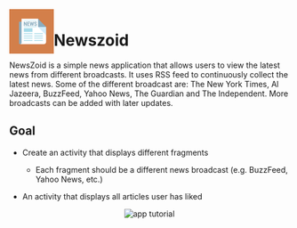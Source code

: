 <img align="left" width="80" height="80" src="https://github.com/ish2nv/Newszoid/blob/master/logoimg/newszoidappicon.png" alt="Logo">

# Newszoid

NewsZoid is a simple news application that allows users to view the latest news from different broadcasts. It uses RSS feed to continuously collect the latest news. Some of the different broadcast are: The New York Times, Al Jazeera, BuzzFeed, Yahoo News, The Guardian and The Independent. More broadcasts can be added with later updates.

## Goal

* Create an activity that displays different fragments
    - Each fragment should be a different news broadcast (e.g. BuzzFeed, Yahoo News, etc.)
    
* An activity that displays all articles user has liked


<p align="center">
  <img src="https://github.com/ish2nv/Newszoid/blob/master/logoimg/gigtutorial44.gif" alt="app tutorial">
</p>
